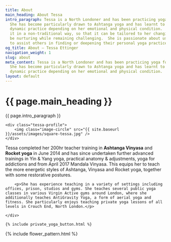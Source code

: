 ```yaml
---
title: About
main_heading: About Tessa
intro_paragraph: Tessa is a North Londoner and has been practicing yoga for many years.
  She has become particularly drawn to Ashtanga yoga and has learnt to adapt this
  dynamic practice depending on her emotional and physical condition.  She approaches
  it in a non-traditional way, so that it can be tailored to her changing needs and
  be nurturing while remaining challenging.  She is passionate about using this approach
  to assist others in finding or deepening their personal yoga practice and approach.
og_title: About — Tessa Ettinger
navigation_weight: 1
slug: about
meta_content: Tessa is a North Londoner and has been practicing yoga for many years.
  She has become particularly drawn to Ashtanga yoga and has learnt to adapt this
  dynamic practice depending on her emotional and physical condition.
layout: default
---
```


<div class="about-columns">
	<div class="about-tessa">
		<h1>{{ page.main_heading }}</h1>
		<p>{{ page.intro_paragraph }}</p>
	</div>

	<div class="tessa-profile">
		<img class="image-circle" src="{{ site.baseurl }}/assets/images/square-tessa.jpg" />
	</div>
</div>

<div class="details-container">
	<div class="tessa-details">
		<p>Tessa completed her 200hr teacher training in <strong>Ashtanga Vinyasa</strong> and <strong>Rocket yoga</strong> in June 2014 and has since undertaken further advanced trainings in Yin & Yang yoga, practical anatomy & adjustments, yoga for addictions and from April 2017 Mandala Vinyasa.  This equips her to teach the more energetic styles of Ashtanga, Vinyasa and Rocket yoga, together with some restorative postures.</p>

		<p>She has experience teaching in a variety of settings including offices, prison, studios and gyms. She teaches several public yoga classes in various Virgin Active gyms around London, where she additionally teaches AntiGravity Yoga, a form of aerial yoga and fitness. She particularly enjoys teaching private yoga lessons of all levels in Crouch End, North London.</p>

	</div>

	{% include private_yoga_button.html %}
	
</div>

{% include flower_pattern.html %}